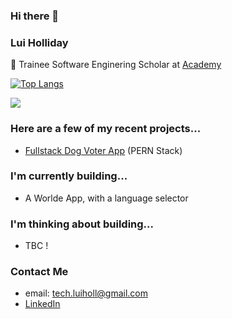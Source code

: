 ### Hi there 👋

### Lui Holliday

👋 Trainee Software Enginering Scholar at <a href=https://academy.tech/>Academy</a> 

[![Top Langs](https://github-readme-stats.vercel.app/api/top-langs/?username=luiHoll97&layout=compact)](https://github.com/luiHoll97/github-readme-stats)

![](https://komarev.com/ghpvc/?username=luiHoll97&color=ff69b4)

### Here are a few of my recent projects...

- <a href=https://favourite-dog-picker.netlify.app/>Fullstack Dog Voter App</a> (PERN Stack) 

### I'm currently building...
- A Worlde App, with a language selector


### I'm thinking about building...
- TBC !

### Contact Me

- email: tech.luiholl@gmail.com
- <a href= https://www.linkedin.com/in/lucien-holliday/> LinkedIn </a>

<!--
**luiHoll97/luiHoll97** is a ✨ _special_ ✨ repository because its `README.md` (this file) appears on your GitHub profile.

Here are some ideas to get you started:

- 🔭 I’m currently working on ...
- 🌱 I’m currently learning ...
- 👯 I’m looking to collaborate on ...
- 🤔 I’m looking for help with ...
- 💬 Ask me about ...
- 📫 How to reach me: ...
- 😄 Pronouns: ...
- ⚡ Fun fact: ...
-->
